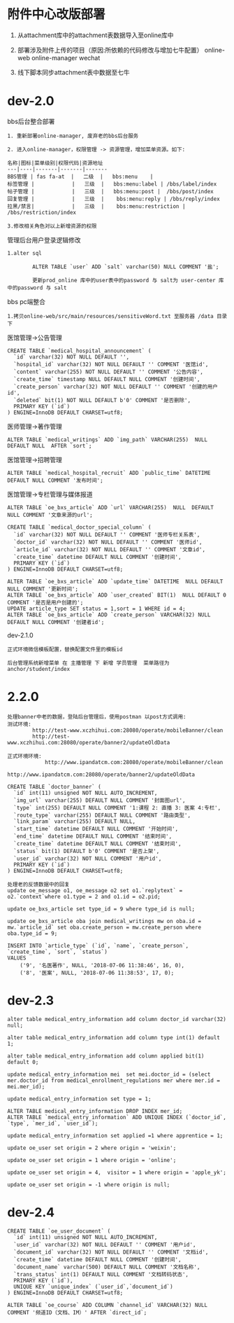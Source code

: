 附件中心改版部署
==

1. 从attachment库中的attachment表数据导入至online库中

2. 部署涉及附件上传的项目（原因:所依赖的代码修改与增加七牛配置） online-web online-manager wechat

3. 线下脚本同步attachment表中数据至七牛

dev-2.0
==

bbs后台整合部署


    1. 重新部署online-manager, 废弃老的bbs后台服务

    2. 进入online-manager，权限管理 -> 资源管理，增加菜单资源。如下:

    名称|图标|菜单级别|权限代码|资源地址
    ---|----|-------|-------|-------
    BBS管理 | fas fa-at  |   二级  |   bbs:menu    |
    标签管理 |            |   三级  |   bbs:menu:label | /bbs/label/index
    帖子管理 |            |   三级  |   bbs:menu:post |  /bbs/post/index
    回复管理 |            |   三级  |    bbs:menu:reply | /bbs/reply/index
    拉黑/禁言|            |   三级  |    bbs:menu:restriction | /bbs/restriction/index

    3.修改相关角色对以上新增资源的权限

管理后台用户登录逻辑修改

    1.alter sql

            ALTER TABLE `user` ADD `salt` varchar(50) NULL COMMENT '盐';

            更新prod_online 库中的user表中的password 与 salt为 user-center 库中的password 与 salt

bbs pc端整合

    1.拷贝online-web/src/main/resources/sensitiveWord.txt 至服务器 /data 目录下

医馆管理->公告管理

    CREATE TABLE `medical_hospital_announcement` (
      `id` varchar(32) NOT NULL DEFAULT '',
      `hospital_id` varchar(32) NOT NULL DEFAULT '' COMMENT '医馆id',
      `content` varchar(255) NOT NULL DEFAULT '' COMMENT '公告内容',
      `create_time` timestamp NULL DEFAULT NULL COMMENT '创建时间',
      `create_person` varchar(32) NOT NULL DEFAULT '' COMMENT '创建的用户id',
      `deleted` bit(1) NOT NULL DEFAULT b'0' COMMENT '是否删除',
      PRIMARY KEY (`id`)
    ) ENGINE=InnoDB DEFAULT CHARSET=utf8;

医师管理->著作管理

    ALTER TABLE `medical_writings` ADD `img_path` VARCHAR(255)  NULL  DEFAULT NULL  AFTER `sort`;

医馆管理->招聘管理

    ALTER TABLE `medical_hospital_recruit` ADD `public_time` DATETIME DEFAULT NULL COMMENT '发布时间';

医馆管理->专栏管理与媒体报道

    ALTER TABLE `oe_bxs_article` ADD `url` VARCHAR(255)  NULL  DEFAULT NULL COMMENT '文章来源的url';

    CREATE TABLE `medical_doctor_special_column` (
      `id` varchar(32) NOT NULL DEFAULT '' COMMENT '医师专栏关系表',
      `doctor_id` varchar(32) NOT NULL DEFAULT '' COMMENT '医师id',
      `article_id` varchar(32) NOT NULL DEFAULT '' COMMENT '文章id',
      `create_time` datetime DEFAULT NULL COMMENT '创建时间',
      PRIMARY KEY (`id`)
    ) ENGINE=InnoDB DEFAULT CHARSET=utf8;

    ALTER TABLE `oe_bxs_article` ADD `update_time` DATETIME  NULL DEFAULT NULL COMMENT '更新时间';
    ALTER TABLE `oe_bxs_article` ADD `user_created` BIT(1)  NULL DEFAULT 0 COMMENT '是否是用户创建的';
    UPDATE article_type SET status = 1,sort = 1 WHERE id = 4;
    ALTER TABLE `oe_bxs_article` ADD `create_person` VARCHAR(32) NULL DEFAULT NULL COMMENT '创建者id';

dev-2.1.0

    正式环境微信模板配置，替换配置文件里的模板id

    后台管理系统新增菜单 在 主播管理 下 新增 学员管理  菜单路径为anchor/student/index

2.2.0
===

    处理banner中老的数据，登陆后台管理后，使用postman 以post方式调用:
    测试环境:
            http://test-www.xczhihui.com:28080/operate/mobileBanner/clean
            http://test-www.xczhihui.com:28080/operate/banner2/updateOldData

    正式环境环境:
                http://www.ipandatcm.com:28080/operate/mobileBanner/clean
                http://www.ipandatcm.com:28080/operate/banner2/updateOldData

    CREATE TABLE `doctor_banner` (
      `id` int(11) unsigned NOT NULL AUTO_INCREMENT,
      `img_url` varchar(255) DEFAULT NULL COMMENT '封面图url',
      `type` int(255) DEFAULT NULL COMMENT '1:课程 2: 直播 3: 医案 4:专栏',
      `route_type` varchar(255) DEFAULT NULL COMMENT '路由类型',
      `link_param` varchar(255) DEFAULT NULL,
      `start_time` datetime DEFAULT NULL COMMENT '开始时间',
      `end_time` datetime DEFAULT NULL COMMENT '结束时间',
      `create_time` datetime DEFAULT NULL COMMENT '结束时间',
      `status` bit(1) DEFAULT b'0' COMMENT '是否上架',
      `user_id` varchar(32) NOT NULL COMMENT '用户id',
      PRIMARY KEY (`id`)
    ) ENGINE=InnoDB DEFAULT CHARSET=utf8;

    处理老的反馈数据中的回复
    update oe_message o1, oe_message o2 set o1.`replytext` = o2.`context`where o1.type = 2 and o1.id = o2.pid;

    update oe_bxs_article set type_id = 9 where type_id is null;

    update oe_bxs_article oba join medical_writings mw on oba.id = mw.`article_id` set oba.create_person = mw.create_person where oba.type_id = 9;

    INSERT INTO `article_type` (`id`, `name`, `create_person`, `create_time`, `sort`, `status`)
    VALUES
        ('9', '名医著作', NULL, '2018-07-06 11:38:46', 16, 0),
        ('8', '医案', NULL, '2018-07-06 11:38:53', 17, 0);

dev-2.3
===

    alter table medical_entry_information add column doctor_id varchar(32)  null;

    alter table medical_entry_information add column type int(1) default 1;

    alter table medical_entry_information add column applied bit(1) default 0;

    update medical_entry_information mei  set mei.doctor_id = (select mer.doctor_id from medical_enrollment_regulations mer where mer.id =  mei.mer_id);

    update medical_entry_information set type = 1;

    ALTER TABLE medical_entry_information DROP INDEX mer_id;
    ALTER TABLE `medical_entry_information` ADD UNIQUE INDEX (`doctor_id`, `type`, `mer_id`, `user_id`);

    update medical_entry_information set applied =1 where apprentice = 1;

    update oe_user set origin = 2 where origin = 'weixin';

    update oe_user set origin = 1 where origin = 'online';

    update oe_user set origin = 4,  visitor = 1 where origin = 'apple_yk';

    update oe_user set origin = -1 where origin is null;

dev-2.4
==

    CREATE TABLE `oe_user_document` (
      `id` int(11) unsigned NOT NULL AUTO_INCREMENT,
      `user_id` varchar(32) NOT NULL DEFAULT '' COMMENT '用户id',
      `document_id` varchar(32) NOT NULL DEFAULT '' COMMENT '文档id',
      `create_time` datetime DEFAULT NULL COMMENT '创建时间',
      `document_name` varchar(500) DEFAULT NULL COMMENT '文档名称',
      `trans_status` int(1) DEFAULT NULL COMMENT '文档转码状态',
      PRIMARY KEY (`id`),
      UNIQUE KEY `unique_index` (`user_id`,`document_id`)
    ) ENGINE=InnoDB DEFAULT CHARSET=utf8;

    ALTER TABLE `oe_course` ADD COLUMN `channel_id` VARCHAR(32) NULL COMMENT '频道ID（文档、IM）' AFTER `direct_id`; 
